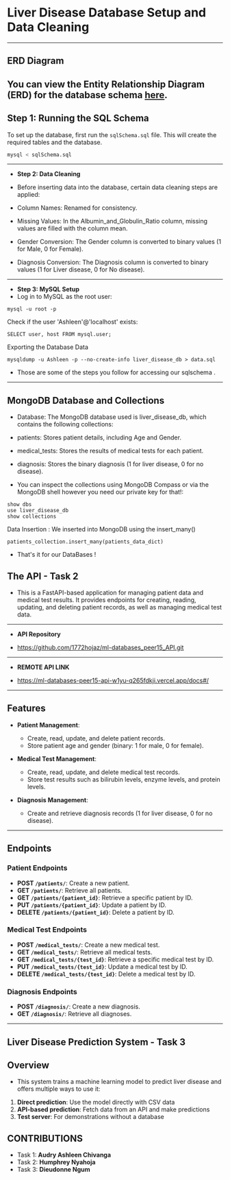 # Liver Disease Database Setup and Data Cleaning
---
## ERD Diagram

You can view the **Entity Relationship Diagram (ERD)** for the database schema [here](https://dbdocs.io/a.chivanga/liverdb?view=table_structure).
---
## Step 1: Running the SQL Schema

To set up the database, first run the `sqlSchema.sql` file. This will create the required tables and the database.

```bash
mysql < sqlSchema.sql
```
---
- **Step 2: Data Cleaning**

 - Before inserting data into the database, certain data cleaning steps are applied:
- Column Names: Renamed for consistency.
- Missing Values: In the Albumin_and_Globulin_Ratio column, missing values are filled with the column mean.
- Gender Conversion: The Gender column is converted to binary values (1 for Male, 0 for Female).
- Diagnosis Conversion: The Diagnosis column is converted to binary values (1 for Liver disease, 0 for No disease).
---
- **Step 3: MySQL Setup**
- Log in to MySQL as the root user:

````
mysql -u root -p
````
Check if the user 'Ashleen'@'localhost' exists:
````
SELECT user, host FROM mysql.user;
````
Exporting the Database Data 
````
mysqldump -u Ashleen -p --no-create-info liver_disease_db > data.sql
````
- Those are some of the steps you follow for accessing our sqlschema . 
---

## **MongoDB Database and Collections**
- Database:
The MongoDB database used is liver_disease_db, which contains the following collections:

- patients: Stores patient details, including Age and Gender.
- medical_tests: Stores the results of medical tests for each patient.
- diagnosis: Stores the binary diagnosis (1 for liver disease, 0 for no disease).

- You can inspect the collections using MongoDB Compass or via the MongoDB shell however you need our private key for that!:
````
show dbs
use liver_disease_db
show collections
````
Data Insertion :
We inserted into MongoDB using the insert_many()
````
patients_collection.insert_many(patients_data_dict)
````
- That's it for our DataBases !

## **The API - Task 2**

- This is a FastAPI-based application for managing patient data and medical test results. It provides endpoints for creating, reading, updating, and deleting patient records, as well as managing medical test data.

---

- **API Repository**

-  https://github.com/1772hojaz/ml-databases_peer15_API.git

---
- **REMOTE API LINK**

- https://ml-databases-peer15-api-w1yu-q265fdkji.vercel.app/docs#/
  
---

## **Features**
- **Patient Management**:
  - Create, read, update, and delete patient records.
  - Store patient age and gender (binary: 1 for male, 0 for female).

- **Medical Test Management**:
  - Create, read, update, and delete medical test records.
  - Store test results such as bilirubin levels, enzyme levels, and protein levels.

- **Diagnosis Management**:
  - Create and retrieve diagnosis records (1 for liver disease, 0 for no disease).

---

## **Endpoints**

### **Patient Endpoints**
- **POST `/patients/`**: Create a new patient.
- **GET `/patients/`**: Retrieve all patients.
- **GET `/patients/{patient_id}`**: Retrieve a specific patient by ID.
- **PUT `/patients/{patient_id}`**: Update a patient by ID.
- **DELETE `/patients/{patient_id}`**: Delete a patient by ID.

### **Medical Test Endpoints**
- **POST `/medical_tests/`**: Create a new medical test.
- **GET `/medical_tests/`**: Retrieve all medical tests.
- **GET `/medical_tests/{test_id}`**: Retrieve a specific medical test by ID.
- **PUT `/medical_tests/{test_id}`**: Update a medical test by ID.
- **DELETE `/medical_tests/{test_id}`**: Delete a medical test by ID.

### **Diagnosis Endpoints**
- **POST `/diagnosis/`**: Create a new diagnosis.
- **GET `/diagnosis/`**: Retrieve all diagnoses.
---



## **Liver Disease Prediction System - Task 3**

## Overview
- This system trains a machine learning model to predict liver disease and offers multiple ways to use it:

1. **Direct prediction**: Use the model directly with CSV data
2. **API-based prediction**: Fetch data from an API and make predictions
3. **Test server**: For demonstrations without a database

## **CONTRIBUTIONS**
- Task 1: **Audry Ashleen Chivanga**
- Task 2: **Humphrey Nyahoja**
- Task 3: **Dieudonne Ngum**
